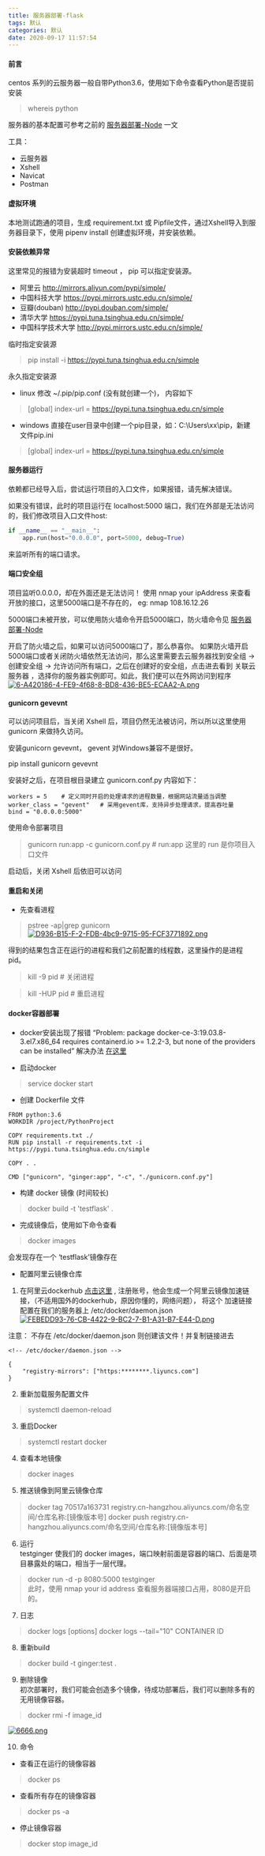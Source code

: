```yaml
---
title: 服务器部署-flask
tags: 默认
categories: 默认
date: 2020-09-17 11:57:54
---
```


<meta name="referrer" content="no-referrer" />

#### 前言  

centos 系列的云服务器一般自带Python3.6，使用如下命令查看Python是否提前安装  

> whereis python

服务器的基本配置可参考之前的 [服务器部署-Node](http://fanghl.top/2020/06/09/server/#more) 一文  

工具： 

* 云服务器
* Xshell
* Navicat
* Postman

#### 虚拟环境

本地测试跑通的项目，生成 requirement.txt 或 Pipfile文件，通过Xshell导入到服务器目录下，使用 pipenv install 创建虚拟环境，并安装依赖。


#### 安装依赖异常  

这里常见的报错为安装超时 timeout ， pip 可以指定安装源。  

* 阿里云 http://mirrors.aliyun.com/pypi/simple/ 
* 中国科技大学 https://pypi.mirrors.ustc.edu.cn/simple/ 
* 豆瓣(douban) http://pypi.douban.com/simple/ 
* 清华大学 https://pypi.tuna.tsinghua.edu.cn/simple/ 
* 中国科学技术大学 http://pypi.mirrors.ustc.edu.cn/simple/

临时指定安装源  
>  pip install -i https://pypi.tuna.tsinghua.edu.cn/simple

永久指定安装源  

* linux  修改 ~/.pip/pip.conf (没有就创建一个)， 内容如下
> [global]
> index-url = https://pypi.tuna.tsinghua.edu.cn/simple

* windows  直接在user目录中创建一个pip目录，如：C:\Users\xx\pip，新建文件pip.ini  
> [global]
> index-url = https://pypi.tuna.tsinghua.edu.cn/simple

#### 服务器运行  

依赖都已经导入后，尝试运行项目的入口文件，如果报错，请先解决错误。  

如果没有错误，此时的项目运行在 localhost:5000 端口，我们在外部是无法访问的，我们修改项目入口文件host: 

```python 
if __name__ == "__main__": 
    app.run(host="0.0.0.0", port=5000, debug=True)
```
来监听所有的端口请求。

#### 端口安全组

项目监听0.0.0.0，却在外面还是无法访问！
使用 nmap your ipAddress 来查看开放的接口，这里5000端口是不存在的，
eg: nmap 108.16.12.26  

5000端口未被开放，可以使用防火墙命令开启5000端口，防火墙命令见 [服务器部署-Node](http://fanghl.top/2020/06/09/server/#more)   

开启了防火墙之后，如果可以访问5000端口了，那么恭喜你。
如果防火墙开启5000端口或者关闭防火墙依然无法访问，那么这里需要去云服务器找到安全组 -> 创建安全组 -> 允许访问所有端口，之后在创建好的安全组，点击进去看到 关联云服务器 ，选择你的服务器实例即可。如此，我们便可以在外网访问到程序  
[![6-A420186-4-FE9-4f68-8-BD8-436-BE5-ECAA2-A.png](https://i.postimg.cc/BZgH5Z1p/6-A420186-4-FE9-4f68-8-BD8-436-BE5-ECAA2-A.png)](https://postimg.cc/K411x2f3)

#### gunicorn gevevnt  

可以访问项目后，当关闭 Xshell 后，项目仍然无法被访问，所以所以这里使用 gunicorn 来做持久访问。

安装gunicorn gevevnt， gevent 对Windows兼容不是很好。  

pip install gunicorn gevevnt  

安装好之后，在项目根目录建立 gunicorn.conf.py  内容如下：  

```
workers = 5    # 定义同时开启的处理请求的进程数量，根据网站流量适当调整
worker_class = "gevent"   # 采用gevent库，支持异步处理请求，提高吞吐量
bind = "0.0.0.0:5000"
```

使用命令部署项目  

> gunicorn run:app -c gunicorn.conf.py     # run:app 这里的 run 是你项目入口文件

启动后，关闭 Xshell 后依旧可以访问  

#### 重启和关闭  

* 先查看进程  
> pstree -ap|grep gunicorn  
[![D936-B15-F-2-FDB-4bc9-9715-95-FCF3771892.png](https://i.postimg.cc/cJ2XSxcw/D936-B15-F-2-FDB-4bc9-9715-95-FCF3771892.png)](https://postimg.cc/qtc8cdSv)

得到的结果包含正在运行的进程和我们之前配置的线程数，这里操作的是进程pid。

> kill -9 pid   # 关闭进程

> kill -HUP pid  # 重启进程


#### docker容器部署  

* docker安装出现了报错 “Problem: package docker-ce-3:19.03.8-3.el7.x86_64 requires containerd.io >= 1.2.2-3, but none of the providers can be installed”
解决办法 [在这里](https://blog.csdn.net/shana_8/article/details/105190368)

* 启动docker  
> service docker start 

* 创建 Dockerfile 文件  
```
FROM python:3.6
WORKDIR /project/PythonProject

COPY requirements.txt ./
RUN pip install -r requirements.txt -i https://pypi.tuna.tsinghua.edu.cn/simple

COPY . .

CMD ["gunicorn", "ginger:app", "-c", "./gunicorn.conf.py"]

```

* 构建 docker 镜像 (时间较长)
> docker build -t 'testflask' .

* 完成镜像后，使用如下命令查看  
> docker images

会发现存在一个 ‘testflask’镜像存在  

* 配置阿里云镜像仓库  
1. 在阿里云dockerhub [点击这里](https://cr.console.aliyun.com/cn-hangzhou/instances/mirrors) , 注册账号，他会生成一个阿里云镜像加速链接，（不适用国外的dockerhub，原因你懂的，网络问题）， 将这个 加速链接 配置在我们的服务器上  /etc/docker/daemon.json   
[![FEBEDD93-76-CB-4422-9-BC2-7-B1-A31-B7-E44-D.png](https://i.postimg.cc/TPdxy960/FEBEDD93-76-CB-4422-9-BC2-7-B1-A31-B7-E44-D.png)](https://postimg.cc/9DnKKyzw)  

注意： 不存在 /etc/docker/daemon.json 则创建该文件！并复制链接进去  

```josn
<!-- /etc/docker/daemon.json -->

{
    "registry-mirrors": ["https:********.liyuncs.com"]
}

```  
2. 重新加载服务配置文件  
> systemctl daemon-reload  

3. 重启Docker  
> systemctl restart docker  

4. 查看本地镜像  
> docker inages  

5. 推送镜像到阿里云镜像仓库  
> docker tag 70517a163731 registry.cn-hangzhou.aliyuncs.com/命名空间/仓库名称:[镜像版本号]
> docker push registry.cn-hangzhou.aliyuncs.com/命名空间/仓库名称:[镜像版本号]

6. 运行  
testginger 使我们的 docker images，端口映射前面是容器的端口、后面是项目暴露处的端口，相当于一层代理。  
> docker run -d -p 8080:5000 testginger  
此时，使用 nmap your id address 查看服务器端接口占用，8080是开启的。  

7. 日志   
> docker logs [options]
> docker logs --tail="10" CONTAINER ID

8. 重新build
> docker build -t ginger:test .

9. 删除镜像  
初次部署时，我们可能会创造多个镜像，待成功部署后，我们可以删除多有的无用镜像容器。  
> docker rmi -f image_id   
 
[![6666.png](https://i.postimg.cc/2jWBDzWh/6666.png)](https://postimg.cc/qgk7cHjv)

10. 命令  
 * 查看正在运行的镜像容器  
 > docker ps  

 * 查看所有存在的镜像容器
 > docker ps -a 

 * 停止镜像容器  
 > docker stop image_id
